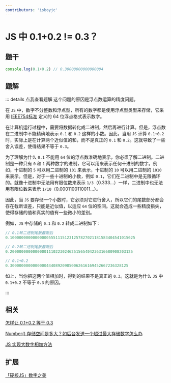 ```yaml
---
contributors: 'isboyjc'
---
```


# JS 中 0.1+0.2 != 0.3？

## 题干

```js
console.log(0.1+0.2) // 0.30000000000000004
```

## 题解

::: details 点我查看题解
这个问题的原因是浮点数运算的精度问题。

在 `JS` 中，数字不分整数和浮点型，所有的数字都是使用浮点型类型来存储，它采用 [IEEE754标准](https://zh.wikipedia.org/wiki/IEEE_754) 定义的 64 位浮点格式表示数字。


在计算机运行过程中，需要将数据转化成二进制，然后再进行计算。但是，浮点数在二进制中不能精确地表示 `0.1` 和 `0.2` 这样的小数。因此，当用 `JS` 计算 `0.1+0.2` 时，实际上是在计算两个近似值的和，而不是真正的 `0.1` 和 `0.2`。这就导致了一些舍入误差，使得结果不等于 `0.3`。


为了理解为什么 `0.1` 不能用 `64` 位的浮点数准确地表示，你必须了解二进制。二进制是一种只有 `0` 和 `1` 两种数字的进制，它可以用来表示任何十进制的数字。例如，十进制的 `5` 可以用二进制的 `101` 来表示，十进制的 `10` 可以用二进制的 `1010` 来表示。但是，对于一些十进制的小数，例如 `0.1`，它们在二进制中是无限循环的。就像十进制中无法用有限位数来表示 `1/3`（0.333…）一样，二进制中也无法用有限位数来表示 `1/10`（0.0001100110011…）。

因此，当 `JS` 要存储一个小数时，它必须对它进行舍入，所以它们的尾数部分都会存在截断误差，只能是近似值，以适应 `64` 位的空间。这就会造成一些精度损失，使得存储的值和真实的值有一些微小的差别。

例如，`JS` 中存储的 `0.1` 和 `0.2` 转成二进制如下：

```js
// 0.1转二进制尾数截断后
0.1000000000000000055511151231257827021181583404541015625

// 0.2转二进制尾数截断后
0.200000000000000011102230246251565404236316680908203125

// 0.1+0.2
0.3000000000000000444089209850062616169452667236328125
```


如上，当你把这两个值相加时，得到的结果不是真正的 `0.3`。这就是为什么 `JS` 中 `0.1+0.2` 不等于 `0.3` 的原因。


:::


## 相关

[怎样让 0.1+0.2 等于 0.3](./020060_0.1_0.2_sum2.md)

[Number() 存储空间是多大？如后台发送一个超过最大存储数字怎么办](./020110_number_storage.md)

[JS 实现大数字相加方法](../../write/0270_js_write_bignum_sum.md)

## 扩展

[「硬核JS」数字之美](https://juejin.cn/post/6897949585558208525)
